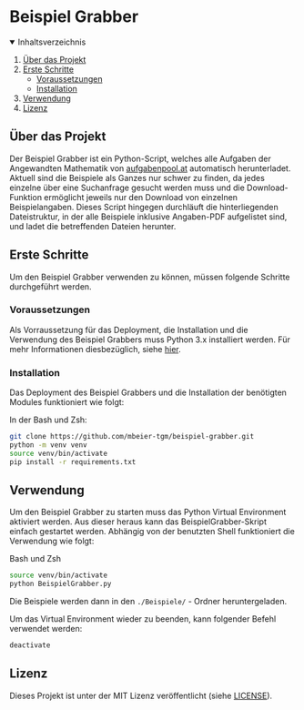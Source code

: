 # Beispiel Grabber

<details open="open">
  <summary>Inhaltsverzeichnis</summary>
  <ol>
    <li>
      <a href="#über-das-projekt">Über das Projekt</a></li>
    <li>
      <a href="#erste-schritte">Erste Schritte</a>
      <ul>
        <li><a href="#voraussetzungen">Voraussetzungen</a></li>
        <li><a href="#installation">Installation</a></li>
      </ul>
    </li>
    <li><a href="#verwendung">Verwendung</a></li>
    <li><a href="#lizenz">Lizenz</a></li>
  </ol>
</details>

## Über das Projekt

Der Beispiel Grabber ist ein Python-Script, welches alle Aufgaben der Angewandten Mathematik von [aufgabenpool.at](https://aufgabenpool.at) automatisch herunterladet. Aktuell sind die Beispiele als Ganzes nur schwer zu finden, da jedes einzelne über eine Suchanfrage gesucht werden muss und die Download-Funktion ermöglicht jeweils nur den Download von einzelnen Beispielangaben. Dieses Script hingegen durchläuft die hinterliegenden Dateistruktur, in der alle Beispiele inklusive Angaben-PDF aufgelistet sind, und ladet die betreffenden Dateien herunter.

## Erste Schritte

Um den Beispiel Grabber verwenden zu können, müssen folgende Schritte durchgeführt werden.

### Voraussetzungen

Als Vorraussetzung für das Deployment, die Installation und die Verwendung des Beispiel Grabbers muss Python 3.x installiert werden. Für mehr Informationen diesbezüglich, siehe [hier](https://www.python.org/downloads/).

### Installation

Das Deployment des Beispiel Grabbers und die Installation der benötigten Modules funktioniert wie folgt:

In der Bash und Zsh:
```bash
git clone https://github.com/mbeier-tgm/beispiel-grabber.git
python -m venv venv
source venv/bin/activate
pip install -r requirements.txt
```

## Verwendung

Um den Beispiel Grabber zu starten muss das Python Virtual Environment aktiviert werden. Aus dieser heraus kann das BeispielGrabber-Skript einfach gestartet werden. Abhängig von der benutzten Shell funktioniert die Verwendung wie folgt:

Bash und Zsh
```bash
source venv/bin/activate
python BeispielGrabber.py
```

Die Beispiele werden dann in den `./Beispiele/` - Ordner heruntergeladen.

Um das Virtual Environment wieder zu beenden, kann folgender Befehl verwendet werden:

```bash
deactivate
```

## Lizenz

Dieses Projekt ist unter der MIT Lizenz veröffentlicht (siehe [LICENSE](LICENSE)). 
